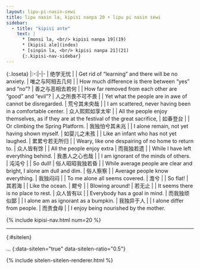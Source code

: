```yaml
---
layout: lipu-pi-nasin-sewi
title: lipu nasin la, kipisi nanpa 20 • lipu pi nasin sewi
sidebar:
  - title: "kipisi ante"
    text: |
      * [monsi la, <br/> kipisi nanpa 19](19)
      * [kipisi ale](index)
      * [sinpin la, <br/> kipisi nanpa 21](21)
      {:.kipisi-nav-sidebar}
---
```


{:.loseta}
|:-:|-|-
| 绝学无忧               |  | Get rid of “learning” and there will be no anxiety.
| 唯之与阿<wbr/>相去几何 |  | How much difference is there between “yes” and “no”?
| 善之与恶<wbr/>相去若何 |  | How far removed from each other are “good” and “evil”?
| 人之所畏<wbr/>不可不畏 |  | Yet what the people are in awe of cannot be disregarded.
| 荒兮其未央哉           |  | I am scattered, never having been in a comfortable center.
| 众人熙熙<wbr/>如享太牢 |  | All the people enjoy themselves, as if they are at the festival of the great sacrifice,
| 如春登台               |  | Or climbing the Spring Platform.
| 我独怕兮其未兆         |  | I alone remain, not yet having shown myself.
| 如婴儿之未孩           |  | Like an infant who has not yet laughed.
| 累<!--儽 not in font-->累<!--儽 not in font-->兮若无所归         |  | Weary, like one despairing of no home to return to.
| 众人皆有馀             |  | All the people enjoy extra
| 而我独若遗             |  | While I have left everything behind.
| 我愚人之心也哉         |  | I am ignorant of the minds of others.
| 沌沌兮                 |  | So dull!
| 俗人昭昭<wbr/>我独若昏 |  | While average people are clear and bright, I alone am dull and dim.
| 俗人察察               |  | Average people know everything.
| 我独闷闷               |  | To me alone all seems covered.
| 澹兮                   |  | So flat!
| 其若海                 |  | Like the ocean.
| 飂兮                   |  | Blowing around!
| 若无止                 |  | It seems there is no place to rest.
| 众人皆有以             |  | Everybody has a goal in mind.
| 而我独顽似鄙           |  | I alone am as ignorant as a bumpkin.
| 我独异于人             |  | I alone differ from people.
| 而贵食母               |  | I enjoy being nourished by the mother.

{% include kipisi-nav.html num=20 %}

-------
{:#sitelen}

...
{:data-sitelen="true" data-sitelen-ratio="0.5"}

{% include sitelen-sitelen-renderer.html %}
